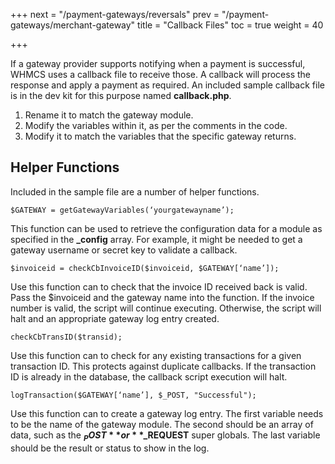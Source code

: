 +++
next = "/payment-gateways/reversals"
prev = "/payment-gateways/merchant-gateway"
title = "Callback Files"
toc = true
weight = 40

+++

If a gateway provider supports notifying when a payment is successful, WHMCS uses a callback file to receive those.
A callback will process the response and apply a payment as required.
An included sample callback file is in the dev kit for this purpose named **callback.php**.

1. Rename it to match the gateway module.
2. Modify the variables within it, as per the comments in the code.
3. Modify it to match the variables that the specific gateway returns.

## Helper Functions

Included in the sample file are a number of helper functions.

`$GATEWAY = getGatewayVariables(‘yourgatewayname’);`

This function can be used to retrieve the configuration data for a module as specified in the **_config** array.
For example, it might be needed to get a gateway username or secret key to validate a callback.

`$invoiceid = checkCbInvoiceID($invoiceid, $GATEWAY[‘name’]);`

Use this function can to check that the invoice ID received back is valid.
Pass the $invoiceid and the gateway name into the function.
If the invoice number is valid, the script will continue executing.
Otherwise, the script will halt and an appropriate gateway log entry created.

`checkCbTransID($transid);`

Use this function can to check for any existing transactions for a given transaction ID.
This protects against duplicate callbacks.
If the transaction ID is already in the database, the callback script execution will halt.

`logTransaction($GATEWAY[‘name’], $_POST, "Successful");`

Use this function can to create a gateway log entry.
The first variable needs to be the name of the gateway module.
The second should be an array of data, such as the **$_POST** or **$_REQUEST** super globals.
The last variable should be the result or status to show in the log.
